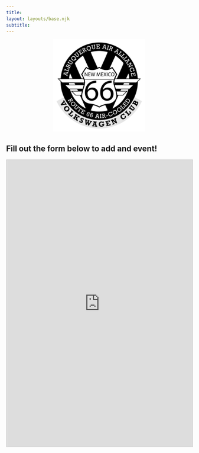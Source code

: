 ```yaml
---
title:
layout: layouts/base.njk
subtitle: 
---
```

<p align="center">
  
<img src="./images/aaavwlogo.png" width="250" height="250">

## Fill out the form below to add and event!
<iframe class="airtable-embed" src="https://airtable.com/embed/shrgeQM3RwHwklHjN?backgroundColor=red" frameborder="0" onmousewheel="" width="100%" height="775" style="background: transparent; border: 1px solid #ccc;"></iframe>
</p>
